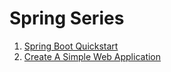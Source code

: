 # Spring Series

1. [Spring Boot Quickstart](./01-Spring-Boot-Quickstart/README.md)
2. [Create A Simple Web Application](./02-Create-A-Simple-Web-Application/README.md)
